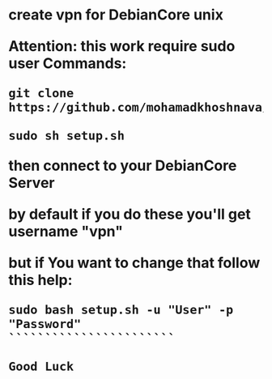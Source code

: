 <h1>create vpn for DebianCore unix

Attention: this work require sudo user
Commands:

````````````````````````````````
git clone https://github.com/mohamadkhoshnava/vpn

sudo sh setup.sh
````````````````````````````````


then connect to your DebianCore Server

by default if you do these you'll get username "vpn"

but if You want to change that follow this help:


````````````````````````
sudo bash setup.sh -u "User" -p "Password"
```````````````````````

Good Luck
